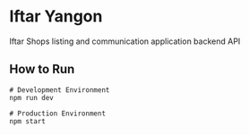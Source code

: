# Iftar Yangon

Iftar Shops listing and communication application backend API

## How to Run

```
# Development Environment
npm run dev

# Production Environment
npm start
```